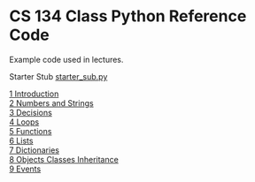 # CS 134 Class Python Reference Code
 Example code used in lectures.

Starter Stub [starter_sub.py](starter_stub.py)

[1 Introduction](1_Introduction)  
[2 Numbers and Strings](2_Numbers_And_Strings)   
[3 Decisions](3_Decisions)  
[4 Loops](4_Loops)  
[5 Functions](5_Functions)  
[6 Lists](6_Lists)  
[7 Dictionaries](7_Dictionaries)  
[8 Objects Classes Inheritance](8_Objects_Classes_Inheritance)  
[9 Events](9_Events)
